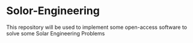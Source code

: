 # Solor-Engineering
This repository will be used to implement some open-access software to solve some Solar Engineering Problems
